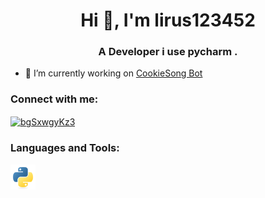 <h1 align="center">Hi 👋, I'm lirus123452</h1>
<h3 align="center">A Developer i use pycharm .</h3>

- 🔭 I’m currently working on [CookieSong Bot](https://discord.gg/bgSxwgyKz3)

<h3 align="left">Connect with me:</h3>
<p align="left">
<a href="https://discord.gg/bgSxwgyKz3" target="blank"><img align="center" src="https://raw.githubusercontent.com/rahuldkjain/github-profile-readme-generator/master/src/images/icons/Social/discord.svg" alt="bgSxwgyKz3" height="30" width="40" /></a>
</p>

<h3 align="left">Languages and Tools:</h3>
<p align="left"> <a href="https://www.python.org" target="_blank" rel="noreferrer"> <img src="https://raw.githubusercontent.com/devicons/devicon/master/icons/python/python-original.svg" alt="python" width="40" height="40"/> </a> </p>
